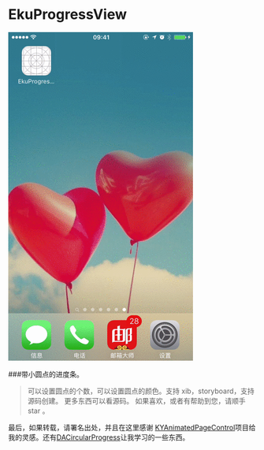 # EkuProgressView

![](https://github.com/ysghome/EkuProgressView/blob/master/EkuprogressView.gif)

###带小圆点的进度条。
> 可以设置圆点的个数，可以设置圆点的颜色。支持 xib，storyboard，支持源码创建。
> 更多东西可以看源码。
> 如果喜欢，或者有帮助到您，请顺手 star 。

最后，如果转载，请署名出处，并且在这里感谢 [KYAnimatedPageControl](https://github.com/KittenYang/KYAnimatedPageControl)项目给我的灵感。还有[DACircularProgress](https://github.com/danielamitay/DACircularProgress)让我学习的一些东西。
